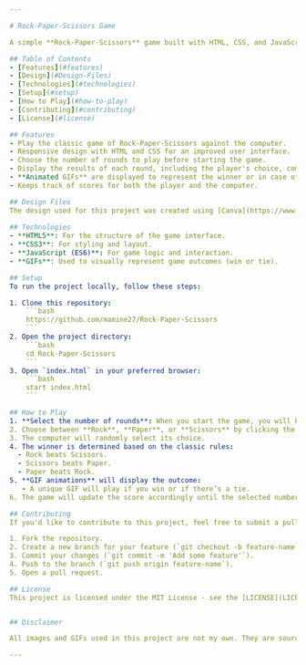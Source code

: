 ```yaml
---

# Rock-Paper-Scissors Game

A simple **Rock-Paper-Scissors** game built with HTML, CSS, and JavaScript. This game allows users to play against the computer, with a graphical user interface to enhance the experience.

## Table of Contents
- [Features](#features)
- [Design](#Design-Files)
- [Technologies](#technologies)
- [Setup](#setup)
- [How to Play](#how-to-play)
- [Contributing](#contributing)
- [License](#license)

## Features
- Play the classic game of Rock-Paper-Scissors against the computer.
- Responsive design with HTML and CSS for an improved user interface.
- Choose the number of rounds to play before starting the game.
- Display the results of each round, including the player's choice, computer's choice, and the outcome.
- **Animated GIFs** are displayed to represent the winner or in case of a tie.
- Keeps track of scores for both the player and the computer.

## Design Files
The design used for this project was created using [Canva](https://www.canva.com). You can find the exported design files in the `design/` folder.
  
## Technologies
- **HTML5**: For the structure of the game interface.
- **CSS3**: For styling and layout.
- **JavaScript (ES6)**: For game logic and interaction.
- **GIFs**: Used to visually represent game outcomes (win or tie).

## Setup
To run the project locally, follow these steps:

1. Clone this repository:
    ```bash
    https://github.com/mamine27/Rock-Paper-Scissors
    ```
2. Open the project directory:
    ```bash
    cd Rock-Paper-Scissors
    ```
3. Open `index.html` in your preferred browser:
    ```bash
    start index.html
    ```

## How to Play
1. **Select the number of rounds**: When you start the game, you will be prompted to choose how many rounds you want to play.
2. Choose between **Rock**, **Paper**, or **Scissors** by clicking the respective button.
3. The computer will randomly select its choice.
4. The winner is determined based on the classic rules:
  - Rock beats Scissors.
  - Scissors beats Paper.
  - Paper beats Rock.
5. **GIF animations** will display the outcome:
   - A unique GIF will play if you win or if there’s a tie.
6. The game will update the score accordingly until the selected number of rounds is complete.

## Contributing
If you'd like to contribute to this project, feel free to submit a pull request or open an issue for discussion.

1. Fork the repository.
2. Create a new branch for your feature (`git checkout -b feature-name`).
3. Commit your changes (`git commit -m 'Add some feature'`).
4. Push to the branch (`git push origin feature-name`).
5. Open a pull request.

## License
This project is licensed under the MIT License - see the [LICENSE](LICENSE) file for details.


## Disclaimer

All images and GIFs used in this project are not my own. They are sourced from various platforms, including GIPHY. I do not claim ownership of any of these assets. If you are the owner of any content used and would like it removed, please contact me.

---
```




